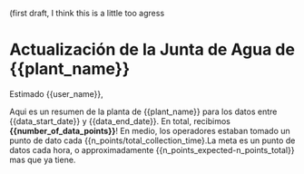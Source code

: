 (first draft, I think this is a little too agress

# Actualización de la Junta de Agua de {{plant_name}}

Estimado {{user_name}},

Aqui es un resumen de la planta de {{plant_name}} para los datos entre {{data_start_date}} y {{data_end_date}}. En total, recibimos **{{number_of_data_points}}**! 
En medio, los operadores estaban tomado un punto de dato cada {{n_points/total_collection_time}.La meta es un punto de datos cada hora, o approximadamente {{n_points_expected-n_points_total}} mas que ya tiene.

